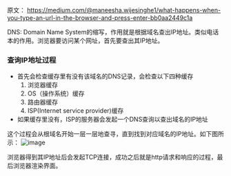 原文： https://medium.com/@maneesha.wijesinghe1/what-happens-when-you-type-an-url-in-the-browser-and-press-enter-bb0aa2449c1a

DNS: Domain Name System的缩写，作用就是根据域名查出IP地址。类似电话本的作用。浏览器要访问某个网址，首先要查出其IP地址。

### 查询IP地址过程
- 首先会检查缓存里有没有该域名的DNS记录，会检查以下四种缓存
  1. 浏览器缓存
  2. OS（操作系统）缓存
  3. 路由器缓存
  4. ISP(Internet service provider)缓存
- 如果缓存里没有，ISP的服务器会发起一个DNS查询以查出域名的IP地址

这个过程会从根域名开始一层一层地查寻，直到找到对应域名的IP地址。如下图所示：
![image](https://user-images.githubusercontent.com/69185043/137101480-081898c5-0109-4a90-8f45-303f71ca9c5c.png)



浏览器得到其IP地址后会发起TCP连接，成功之后就是http请求和响应的过程，最后浏览器渲染界面。


